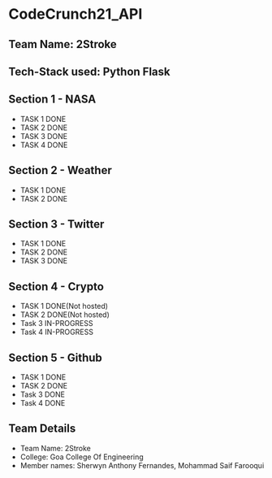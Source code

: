 # CodeCrunch21_API
## Team Name: 2Stroke
## Tech-Stack used: Python Flask

## Section 1 - NASA
 - TASK 1 DONE
 - TASK 2 DONE
 - TASK 3 DONE
 - TASK 4 DONE


## Section 2 - Weather
 - TASK 1 DONE
 - TASK 2 DONE


## Section 3 - Twitter
 - TASK 1 DONE
 - TASK 2 DONE
 - TASK 3 DONE

## Section 4 - Crypto
  - TASK 1 DONE(Not hosted)
  - TASK 2 DONE(Not hosted)
  - Task 3 IN-PROGRESS
  - Task 4 IN-PROGRESS

## Section 5 - Github
  - TASK 1 DONE
  - TASK 2 DONE
  - Task 3 DONE
  - Task 4 DONE


## Team Details
- Team Name: 2Stroke
- College: Goa College Of Engineering
- Member names: Sherwyn Anthony Fernandes, Mohammad Saif Farooqui

